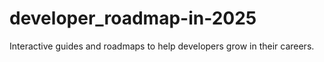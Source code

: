 # developer_roadmap-in-2025
Interactive guides and roadmaps to help developers grow in their careers.
